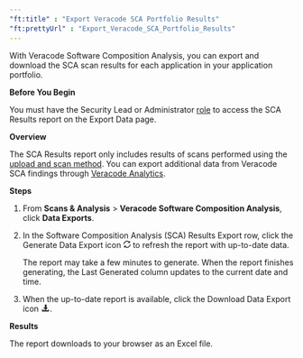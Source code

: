 ```yaml
---
"ft:title" : "Export Veracode SCA Portfolio Results"
"ft:prettyUrl" : "Export_Veracode_SCA_Portfolio_Results"
---
```


With Veracode Software Composition Analysis, you can export and download the SCA scan results for each application in your application portfolio.

<p font-size="13pt"><b>Before You Begin</b></p>

You must have the Security Lead or Administrator [role](https://docs.veracode.com/r/c_role_permissions) to access the SCA Results report on the Export Data page.

<p font-size="13pt"><b>Overview</b></p>

The SCA Results report only includes results of scans performed using the [upload and scan method](https://docs.veracode.com/r/c_integrated_benefits). You can export additional data from Veracode SCA findings through [Veracode Analytics](https://docs.veracode.com/r/c_about_dashboards).

<p font-size="13pt"><b>Steps</b></p>

1.  From **Scans & Analysis** \> **Veracode Software Composition Analysis**, click **Data Exports**.

2.  In the Software Composition Analysis \(SCA\) Results Export row, click the Generate Data Export icon ![](../images/generate_icon.png) to refresh the report with up-to-date data.

    The report may take a few minutes to generate. When the report finishes generating, the Last Generated column updates to the current date and time.

3.  When the up-to-date report is available, click the Download Data Export icon ![](../images/download_icon.png).

<p font-size="13pt"><b>Results</b></p>

The report downloads to your browser as an Excel file.

